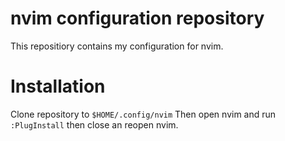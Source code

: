 # nvim configuration repository

This repositiory contains my configuration for nvim.

# Installation

Clone repository to `$HOME/.config/nvim`
Then open nvim and run `:PlugInstall` then close an reopen nvim.
